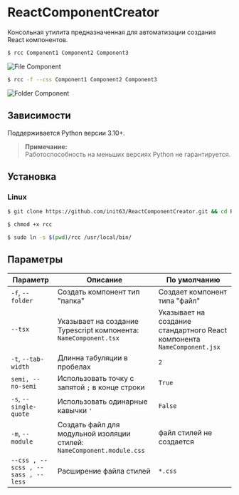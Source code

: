 # ReactComponentCreator
Консольная утилита предназначенная для автоматизации создания React компонентов.

```bash
$ rcc Component1 Component2 Component3
```
![File Component](https://github.com/init63/ReactComponentCreator/blob/main/.github/file.jpg?raw=true)

```bash
$ rcc -f --css Component1 Component2 Component3
```
![Folder Component](https://github.com/init63/ReactComponentCreator/blob/main/.github/folder.jpg?raw=true)

## Зависимости
Поддерживается Python версии 3.10+.
> **Примечание:**\
Работоспособность на меньших версиях Python не гарантируется.

## Установка
### Linux
```bash
$ git clone https://github.com/init63/ReactComponentCreator.git && cd ReactComponentCreator
```
```bash
$ chmod +x rcc
```
```bash
$ sudo ln -s $(pwd)/rcc /usr/local/bin/
```

## Параметры

Параметр | Описание | По умолчанию
---|---|---
 `-f`, `--folder` | Создать компонент тип "папка" | Создает компонент типа "файл"
 `--tsx` | Указывает на создание Typescript компонента: `NameComponent.tsx`| Указывает на создание стандартного React компонента `NameComponent.jsx`
 `-t`, `--tab-width` | Длинна табуляции в пробелах | `2`
 `semi, --no-semi` | Использовать точку с запятой `;` в конце строки | `True`
 `-s`, `--single-quote` | Использовать одинарные кавычки `'` | `False`
 `-m`, `--module` | Создать файл для модульной изоляции стилей: `NameComponent.module.css` | файл стилей не создается
 `--css , --scss , --sass , --less` | Расширение файла стилей | `*.css`
